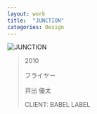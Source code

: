 ```yaml
---
layout: work
title:  "JUNCTION"
categories: Design
---
```


![JUNCTION](/img/works/design/junction/overview01.jpg)


> 2010
> 
> フライヤー
> 
> 井出 優太
>
> CLIENT: BABEL LABEL
